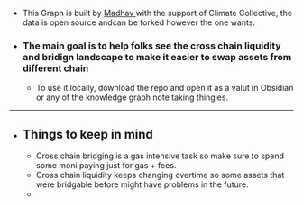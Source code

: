 - This Graph is built by [Madhav ](https://mirror.xyz/madhavg.eth) with the support of Climate Collective, the data is open source andcan be forked however the one wants. 
- ### The main goal is to help folks see the cross chain liquidity and bridign landscape to make it easier to swap assets from different chain
	- To use it locally, download the repo and open it as a valut in Obsidian or  any of the knowledge graph note taking thingies. 
- ---
- ## Things to keep in mind
	- Cross chain bridging is a gas intensive task so make sure to spend some moni paying just for gas + fees.
	- Cross chain liquidity keeps changing overtime so some assets that were bridgable before might have problems in the future.
	- 